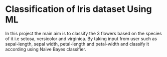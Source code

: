 # Classification of Iris dataset Using ML

In this project the main aim is to classify the 3 flowers based on the species of it i.e setosa, versicolor and virginica. By taking input from user such as sepal-length, sepal width, petal-length and petal-width and classify it according using Naive Bayes classifier.

